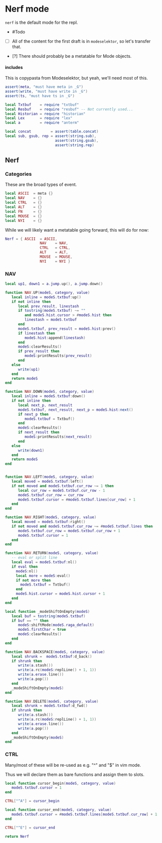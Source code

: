 # Nerf mode


``nerf`` is the default mode for the repl.


-  #Todo


  - [ ]  All of the content for the first draft is in ``modeselektor``, so
         let's transfer that.


  - [?]  There should probably be a metatable for Mode objects.


#### includes

This is copypasta from Modeselektor, but yeah, we'll need most of this.

```lua
assert(meta, "must have meta in _G")
assert(write, "must have write in _G")
assert(ts, "must have ts in _G")
```
```lua
local Txtbuf    = require "txtbuf"
local Resbuf    = require "resbuf" -- Not currently used...
local Historian = require "historian"
local Lex       = require "lex"
local a         = require "anterm"

local concat         = assert(table.concat)
local sub, gsub, rep = assert(string.sub),
                       assert(string.gsub),
                       assert(string.rep)
```
## Nerf


### Categories

These are the broad types of event.

```lua
local ASCII  = meta {}
local NAV    = {}
local CTRL   = {}
local ALT    = {}
local FN     = {}
local MOUSE  = {}
local NYI    = {}
```

While we will likely want a metatable going forward, this will do for now:

```lua
Nerf = { ASCII  = ASCII,
                NAV    = NAV,
                CTRL   = CTRL,
                ALT    = ALT,
                MOUSE  = MOUSE,
                NYI    = NYI }
```
### NAV

```lua
local up1, down1 = a.jump.up(), a.jump.down()

function NAV.UP(modeS, category, value)
   local inline = modeS.txtbuf:up()
   if not inline then
      local prev_result, linestash
      if tostring(modeS.txtbuf) ~= ""
         and modeS.hist.cursor > #modeS.hist then
         linestash = modeS.txtbuf
      end
      modeS.txtbuf, prev_result = modeS.hist:prev()
      if linestash then
         modeS.hist:append(linestash)
      end
      modeS:clearResults()
      if prev_result then
         modeS:printResults(prev_result)
      end
   else
      write(up1)
   end
   return modeS
end

function NAV.DOWN(modeS, category, value)
   local inline = modeS.txtbuf:down()
   if not inline then
      local next_p, next_result
      modeS.txtbuf, next_result, next_p = modeS.hist:next()
      if next_p then
         modeS.txtbuf = Txtbuf()
      end
      modeS:clearResults()
      if next_result then
         modeS:printResults(next_result)
      end
   else
      write(down1)
   end
   return modeS
end

```
```lua

function NAV.LEFT(modeS, category, value)
   local moved = modeS.txtbuf:left()
   if not moved and modeS.txtbuf.cur_row ~= 1 then
      local cur_row = modeS.txtbuf.cur_row - 1
      modeS.txtbuf.cur_row = cur_row
      modeS.txtbuf.cursor = #modeS.txtbuf.lines[cur_row] + 1
   end
end

function NAV.RIGHT(modeS, category, value)
   local moved = modeS.txtbuf:right()
   if not moved and modeS.txtbuf.cur_row ~= #modeS.txtbuf.lines then
      modeS.txtbuf.cur_row = modeS.txtbuf.cur_row + 1
      modeS.txtbuf.cursor = 1
   end
end

function NAV.RETURN(modeS, category, value)
   -- eval or split line
   local eval = modeS.txtbuf:nl()
   if eval then
     modeS:nl()
     local more = modeS:eval()
     if not more then
       modeS.txtbuf = Txtbuf()
     end
     modeS.hist.cursor = modeS.hist.cursor + 1
   end
end

local function _modeShiftOnEmpty(modeS)
   local buf = tostring(modeS.txtbuf)
   if buf == "" then
      modeS:shiftMode(modeS.raga_default)
      modeS.firstChar = true
      modeS:clearResults()
   end
end

function NAV.BACKSPACE(modeS, category, value)
   local shrunk =  modeS.txtbuf:d_back()
   if shrunk then
      write(a.stash())
      write(a.rc(modeS:replLine() + 1, 1))
      write(a.erase.line())
      write(a.pop())
   end
   _modeShiftOnEmpty(modeS)
end

function NAV.DELETE(modeS, category, value)
   local shrunk = modeS.txtbuf:d_fwd()
   if shrunk then
      write(a.stash())
      write(a.rc(modeS:replLine() + 1, 1))
      write(a.erase.line())
      write(a.pop())
   end
   _modeShiftOnEmpty(modeS)
end
```
### CTRL

Many/most of these will be re-used as e.g. "^" and "$" in vim mode.


Thus we will declare them as bare functions and assign them to slots.

```lua
local function cursor_begin(modeS, category, value)
   modeS.txtbuf.cursor = 1
end

CTRL["^A"] = cursor_begin

local function cursor_end(modeS, category, value)
   modeS.txtbuf.cursor = #modeS.txtbuf.lines[modeS.txtbuf.cur_row] + 1
end

CTRL["^E"] = cursor_end
```
```lua
return Nerf
```
